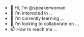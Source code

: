 - 👋 Hi, I’m @speakerwoman
- 👀 I’m interested in ...
- 🌱 I’m currently learning ...
- 💞️ I’m looking to collaborate on ...
- 📫 How to reach me ...

<!---
speakerwoman/speakerwoman is a ✨ special ✨ repository because its `README.md` (this file) appears on your GitHub profile.
You can click the Preview link to take a look at your changes.
--->

